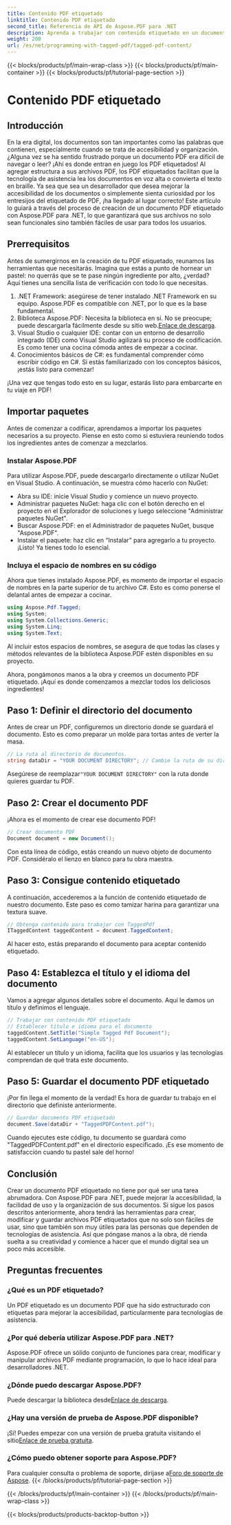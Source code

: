 ```yaml
---
title: Contenido PDF etiquetado
linktitle: Contenido PDF etiquetado
second_title: Referencia de API de Aspose.PDF para .NET
description: Aprenda a trabajar con contenido etiquetado en un documento PDF con Aspose.PDF para .NET. Una guía paso a paso para usar etiquetas.
weight: 200
url: /es/net/programming-with-tagged-pdf/tagged-pdf-content/
---
```


{{< blocks/products/pf/main-wrap-class >}}
{{< blocks/products/pf/main-container >}}
{{< blocks/products/pf/tutorial-page-section >}}

# Contenido PDF etiquetado

## Introducción

En la era digital, los documentos son tan importantes como las palabras que contienen, especialmente cuando se trata de accesibilidad y organización. ¿Alguna vez se ha sentido frustrado porque un documento PDF era difícil de navegar o leer? ¡Ahí es donde entran en juego los PDF etiquetados! Al agregar estructura a sus archivos PDF, los PDF etiquetados facilitan que la tecnología de asistencia lea los documentos en voz alta o convierta el texto en braille. Ya sea que sea un desarrollador que desea mejorar la accesibilidad de los documentos o simplemente sienta curiosidad por los entresijos del etiquetado de PDF, ¡ha llegado al lugar correcto! Este artículo lo guiará a través del proceso de creación de un documento PDF etiquetado con Aspose.PDF para .NET, lo que garantizará que sus archivos no solo sean funcionales sino también fáciles de usar para todos los usuarios.

## Prerrequisitos

Antes de sumergirnos en la creación de tu PDF etiquetado, reunamos las herramientas que necesitarás. Imagina que estás a punto de hornear un pastel: no querrás que se te pase ningún ingrediente por alto, ¿verdad? Aquí tienes una sencilla lista de verificación con todo lo que necesitas.

1. .NET Framework: asegúrese de tener instalado .NET Framework en su equipo. Aspose.PDF es compatible con .NET, por lo que es la base fundamental.
2.  Biblioteca Aspose.PDF: Necesita la biblioteca en sí. No se preocupe; puede descargarla fácilmente desde su sitio web.[Enlace de descarga](https://releases.aspose.com/pdf/net/).
3. Visual Studio o cualquier IDE: contar con un entorno de desarrollo integrado (IDE) como Visual Studio agilizará su proceso de codificación. Es como tener una cocina cómoda antes de empezar a cocinar.
4. Conocimientos básicos de C#: es fundamental comprender cómo escribir código en C#. Si estás familiarizado con los conceptos básicos, ¡estás listo para comenzar!

¡Una vez que tengas todo esto en su lugar, estarás listo para embarcarte en tu viaje en PDF!

## Importar paquetes

Antes de comenzar a codificar, aprendamos a importar los paquetes necesarios a su proyecto. Piense en esto como si estuviera reuniendo todos los ingredientes antes de comenzar a mezclarlos.

### Instalar Aspose.PDF

Para utilizar Aspose.PDF, puede descargarlo directamente o utilizar NuGet en Visual Studio. A continuación, se muestra cómo hacerlo con NuGet:

- Abra su IDE: inicie Visual Studio y comience un nuevo proyecto.
- Administrar paquetes NuGet: haga clic con el botón derecho en el proyecto en el Explorador de soluciones y luego seleccione "Administrar paquetes NuGet".
- Buscar Aspose.PDF: en el Administrador de paquetes NuGet, busque "Aspose.PDF".
- Instalar el paquete: haz clic en “Instalar” para agregarlo a tu proyecto. ¡Listo! Ya tienes todo lo esencial.

### Incluya el espacio de nombres en su código

Ahora que tienes instalado Aspose.PDF, es momento de importar el espacio de nombres en la parte superior de tu archivo C#. Esto es como ponerse el delantal antes de empezar a cocinar.

```csharp
using Aspose.Pdf.Tagged;
using System;
using System.Collections.Generic;
using System.Linq;
using System.Text;
```

Al incluir estos espacios de nombres, se asegura de que todas las clases y métodos relevantes de la biblioteca Aspose.PDF estén disponibles en su proyecto.

Ahora, pongámonos manos a la obra y creemos un documento PDF etiquetado. ¡Aquí es donde comenzamos a mezclar todos los deliciosos ingredientes!

## Paso 1: Definir el directorio del documento

Antes de crear un PDF, configuremos un directorio donde se guardará el documento. Esto es como preparar un molde para tortas antes de verter la masa.

```csharp
// La ruta al directorio de documentos.
string dataDir = "YOUR DOCUMENT DIRECTORY"; // Cambie la ruta de su directorio
```

 Asegúrese de reemplazar`"YOUR DOCUMENT DIRECTORY"` con la ruta donde quieres guardar tu PDF. 

## Paso 2: Crear el documento PDF

¡Ahora es el momento de crear ese documento PDF! 

```csharp
// Crear documento PDF
Document document = new Document();
```

Con esta línea de código, estás creando un nuevo objeto de documento PDF. Considéralo el lienzo en blanco para tu obra maestra.

## Paso 3: Consigue contenido etiquetado

A continuación, accederemos a la función de contenido etiquetado de nuestro documento. Este paso es como tamizar harina para garantizar una textura suave.

```csharp
// Obtenga contenido para trabajar con TaggedPdf
ITaggedContent taggedContent = document.TaggedContent;
```

Al hacer esto, estás preparando el documento para aceptar contenido etiquetado.

## Paso 4: Establezca el título y el idioma del documento

Vamos a agregar algunos detalles sobre el documento. Aquí le damos un título y definimos el lenguaje. 

```csharp
// Trabajar con contenido PDF etiquetado
// Establecer título e idioma para el documento
taggedContent.SetTitle("Simple Tagged Pdf Document");
taggedContent.SetLanguage("en-US");
```

Al establecer un título y un idioma, facilita que los usuarios y las tecnologías comprendan de qué trata este documento.

## Paso 5: Guardar el documento PDF etiquetado

¡Por fin llega el momento de la verdad! Es hora de guardar tu trabajo en el directorio que definiste anteriormente.

```csharp
// Guardar documento PDF etiquetado
document.Save(dataDir + "TaggedPDFContent.pdf");
```

Cuando ejecutes este código, tu documento se guardará como "TaggedPDFContent.pdf" en el directorio especificado. ¡Es ese momento de satisfacción cuando tu pastel sale del horno!

## Conclusión

Crear un documento PDF etiquetado no tiene por qué ser una tarea abrumadora. Con Aspose.PDF para .NET, puede mejorar la accesibilidad, la facilidad de uso y la organización de sus documentos. Si sigue los pasos descritos anteriormente, ahora tendrá las herramientas para crear, modificar y guardar archivos PDF etiquetados que no solo son fáciles de usar, sino que también son muy útiles para las personas que dependen de tecnologías de asistencia. Así que póngase manos a la obra, dé rienda suelta a su creatividad y comience a hacer que el mundo digital sea un poco más accesible.

## Preguntas frecuentes

### ¿Qué es un PDF etiquetado?
Un PDF etiquetado es un documento PDF que ha sido estructurado con etiquetas para mejorar la accesibilidad, particularmente para tecnologías de asistencia.

### ¿Por qué debería utilizar Aspose.PDF para .NET?
Aspose.PDF ofrece un sólido conjunto de funciones para crear, modificar y manipular archivos PDF mediante programación, lo que lo hace ideal para desarrolladores .NET.

### ¿Dónde puedo descargar Aspose.PDF?
 Puede descargar la biblioteca desde[Enlace de descarga](https://releases.aspose.com/pdf/net/).

### ¿Hay una versión de prueba de Aspose.PDF disponible?
 ¡Sí! Puedes empezar con una versión de prueba gratuita visitando el sitio[Enlace de prueba gratuita](https://releases.aspose.com/).

### ¿Cómo puedo obtener soporte para Aspose.PDF?
 Para cualquier consulta o problema de soporte, diríjase a[Foro de soporte de Aspose](https://forum.aspose.com/c/pdf/10).
{{< /blocks/products/pf/tutorial-page-section >}}

{{< /blocks/products/pf/main-container >}}
{{< /blocks/products/pf/main-wrap-class >}}

{{< blocks/products/products-backtop-button >}}
